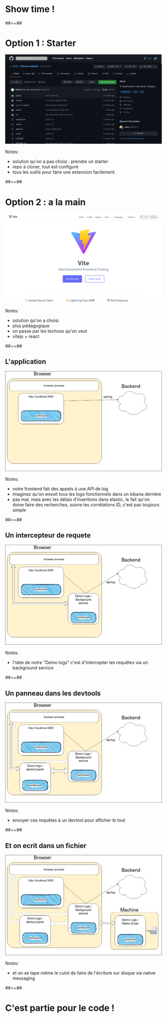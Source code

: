 <!-- .slide: class="transition left" data-background="./assets/images/pexels-miguel-á-padriñán-five.jpeg" style="left: 700px;" -->

# Show time !

##==##

# Option 1 : Starter

![center](../assets/images/antfu-vitesse-webext.png)

Notes:
- solution qu'on a pas choisi : prendre un starter
- repo à cloner, tout est configuré
- tous les outils pour faire une extension facilement

##==##

# Option 2 : a la main

![center](../assets/images/vitejs.png)

Notes:
- solution qu'on a choisi
- plus pédagogique
- on passe par les technos qu'on veut
- vitejs + react

##==##

## L'application

![h-800 center](./assets/images/demo_app.jpg)

Notes:
- notre frontend fait des appels à une API de log
- imaginez qu'on envoit tous les logs fonctionnels dans un kibana derrière
- pas mal, mais avec les délais d'insertions dans elastic, le fait qu'on doive faire des recherches, suivre les corrélations ID, c'est pas toujours simple

##==##


## Un intercepteur de requete

![h-800 center](./assets/images/demo_app-bg.jpg)

Notes:
- l'idée de notre "Demo logs" c'est d'intercepter les requêtes via un background service

##==##

## Un panneau dans les devtools

![h-800 center](./assets/images/demo_app-bg-devtool.jpg)

Notes:
- envoyer ces requêtes à un devtool pour afficher le tout

##==##

## Et on ecrit dans un fichier

![h-800 center](./assets/images/demo_app-bg-devtool-native.jpg)

Notes:
- et on se tape même le culot de faire de l'écriture sur disque via native messaging

##==##

<!-- .slide: class="transition" data-background="./assets/images/engrenage-1-revert.jpeg" -->

# C'est partie pour le code !
